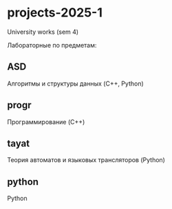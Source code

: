 # projects-2025-1
University works (sem 4)

Лабораторные по предметам:


## ASD
Алгоритмы и структуры данных (C++, Python)
## progr
Программирование (C++)
## tayat
Теория автоматов и языковых трансляторов (Python)
## python
Python

